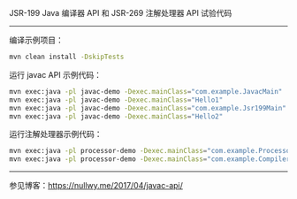 
JSR-199 Java 编译器 API 和 JSR-269 注解处理器 API 试验代码

----

编译示例项目：

``` bash
mvn clean install -DskipTests
```

运行 javac API 示例代码：

``` bash
mvn exec:java -pl javac-demo -Dexec.mainClass="com.example.JavacMain"
mvn exec:java -pl javac-demo -Dexec.mainClass="Hello1"
mvn exec:java -pl javac-demo -Dexec.mainClass="com.example.Jsr199Main"
mvn exec:java -pl javac-demo -Dexec.mainClass="Hello2"
```

运行注解处理器示例代码：

``` bash
mvn exec:java -pl processor-demo -Dexec.mainClass="com.example.ProcessorMain"
mvn exec:java -pl processor-demo -Dexec.mainClass="com.example.CompilerMain"
```

---

参见博客：<https://nullwy.me/2017/04/javac-api/>
